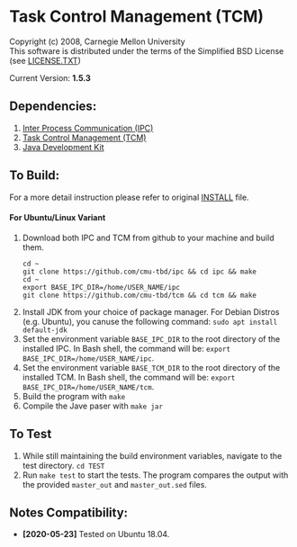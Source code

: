# Task Control Management (TCM)
Copyright (c) 2008, Carnegie Mellon University  
This software is distributed under the terms of the Simplified BSD License (see [LICENSE.TXT](LICENSE.TXT))

Current Version: **1.5.3**

## Dependencies:
1. [Inter Process Communication (IPC)](https://github.com/cmu-tbd/ipc)
1. [Task Control Management (TCM)](https://github.com/cmu-tbd/tcm)
2. [Java Development Kit](https://www.oracle.com/java/technologies/javase-downloads.html)

## To Build:
For a more detail instruction please refer to original [INSTALL](INSTALL) file.
#### For Ubuntu/Linux Variant 
1. Download both IPC and TCM from github to your machine and build them.
   ```
   cd ~ 
   git clone https://github.com/cmu-tbd/ipc && cd ipc && make
   cd ~
   export BASE_IPC_DIR=/home/USER_NAME/ipc
   git clone https://github.com/cmu-tbd/tcm && cd tcm && make
   ```
1. Install JDK from your choice of package manager. For Debian Distros (e.g. Ubuntu), you canuse the following command: `sudo apt install default-jdk`
1. Set the environment variable `BASE_IPC_DIR` to the root directory of the installed IPC. In Bash shell, the command will be: `export BASE_IPC_DIR=/home/USER_NAME/ipc`.
1. Set the environment variable `BASE_TCM_DIR` to the root directory of the installed TCM. In Bash shell, the command will be: `export BASE_IPC_DIR=/home/USER_NAME/tcm`.
1. Build the program with `make`
1. Compile the Jave paser with `make jar`

## To Test
1. While still maintaining the build environment variables, navigate to the test directory. `cd TEST`
1. Run `make test` to start the tests. The program compares the output with the provided `master_out` and `master_out.sed` files.

## Notes Compatibility:
- **[2020-05-23]** Tested on Ubuntu 18.04.

